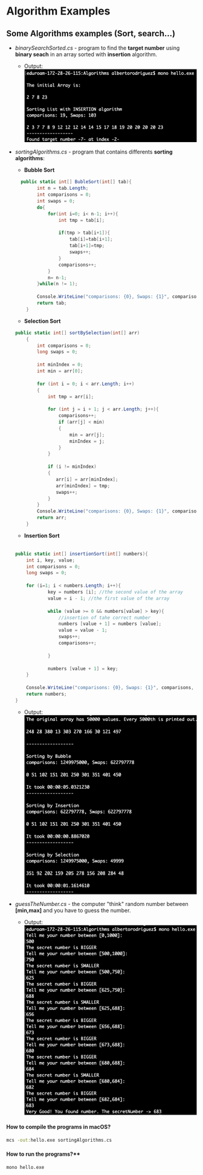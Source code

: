 # Algorithm Examples
## Some Algorithms examples (Sort, search...)


*  *binarySearchSorted.cs* - program to find the **target number** using **binary seach** in an array sorted with **insertion** algorithm.
	* Output:  ![binarySearchSorted](imgs/output1.png)

*  *sortingAlgorithms.cs* - program that contains differents **sorting algorithms**:
	* **Bubble Sort**  
	```C#
      public static int[] BubleSort(int[] tab){
            int n = tab.Length;
            int comparisons = 0;
            int swaps = 0;
            do{
                for(int i=0; i< n-1; i++){
                    int tmp = tab[i];
        
                    if(tmp > tab[i+1]){
                        tab[i]=tab[i+1];
                        tab[i+1]=tmp;
                        swaps++;
                    }
                    comparisons++;
                }
                n= n-1;
            }while(n != 1);
            
            Console.WriteLine("comparisons: {0}, Swaps: {1}", comparisons, swaps);
            return tab;
        }
	```
	* **Selection Sort**  
	```C#
	public static int[] sortBySelection(int[] arr)
        {
            int comparisons = 0;
            long swaps = 0;
            
            int minIndex = 0;
            int min = arr[0];
            
            for (int i = 0; i < arr.Length; i++)
            {
                int tmp = arr[i];
                
                for (int j = i + 1; j < arr.Length; j++){
                    comparisons++;
                    if (arr[j] < min)
                    {
                        min = arr[j];
                        minIndex = j;
                    }
                }
                
                if (i != minIndex)
                {
                   arr[i] = arr[minIndex];
                   arr[minIndex] = tmp;
                   swaps++;      
                }
            }
            Console.WriteLine("comparisons: {0}, Swaps: {1}", comparisons, swaps);
            return arr;
        }
	```
	* **Insertion Sort**  
	```C#

	public static int[] insertionSort(int[] numbers){ 
        int i, key, value;
        int comparisons = 0;
        long swaps = 0;

        for (i=1; i < numbers.Length; i++){
                key = numbers [i]; //the second value of the array
                value = i - 1; //the first value of the array
                
                while (value >= 0 && numbers[value] > key){
                    //insertion of tahe correct number
                    numbers [value + 1] = numbers [value];
                    value = value - 1;
                    swaps++;
                    comparisons++;

                }
                
                numbers [value + 1] = key;
        }
        
        Console.WriteLine("comparisons: {0}, Swaps: {1}", comparisons, swaps);
        return numbers;
    }

	```

	* Output: ![sortingAlgorithms](imgs/output2.png)

*  *guessTheNumber.cs* - the computer "think" random number between **[min,max]** and you have to guess the number.
	* Output:  ![guessTheNumber](imgs/output3.png)




#### How to compile the programs in macOS?

```cmd
mcs -out:hello.exe sortingAlgorithms.cs 
```
	

#### How to run the programs?**

```cmd
mono hello.exe
```



